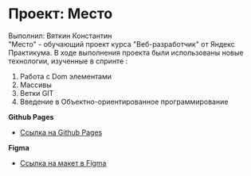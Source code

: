# Проект: Место


Выполнил: Вяткин Константин  
"Место" - обучающий проект курса "Веб-разработчик" от Яндекс Практикума. 
 В ходе выполнения проекта были использованы новые технологии, изученные в спринте :  
 1. Работа с Dom элементами
 2. Массивы 
 3. Ветки GIT
 4. Введение в Объектно-ориентированное программирование

**Github Pages**

* [Ссылка на Github Pages](https://kostiako2.github.io/mesto/)

**Figma**

* [Ссылка на макет в Figma](https://www.figma.com/file/2cn9N9jSkmxD84oJik7xL7/JavaScript.-Sprint-4?node-id=0%3A1)
